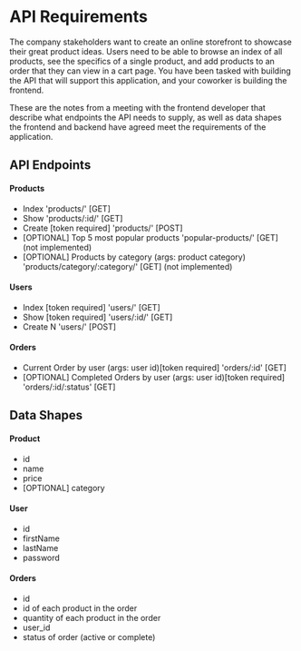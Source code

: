 # API Requirements

The company stakeholders want to create an online storefront to showcase their great product ideas. Users need to be able to browse an index of all products, see the specifics of a single product, and add products to an order that they can view in a cart page. You have been tasked with building the API that will support this application, and your coworker is building the frontend.

These are the notes from a meeting with the frontend developer that describe what endpoints the API needs to supply, as well as data shapes the frontend and backend have agreed meet the requirements of the application.

## API Endpoints

#### Products

- Index 'products/' [GET]
- Show 'products/:id/' [GET]
- Create [token required] 'products/' [POST]
- [OPTIONAL] Top 5 most popular products 'popular-products/' [GET] (not implemented)
- [OPTIONAL] Products by category (args: product category) 'products/category/:category/' [GET] (not implemented)

#### Users

- Index [token required] 'users/' [GET]
- Show [token required] 'users/:id/' [GET]
- Create N 'users/' [POST]

#### Orders

- Current Order by user (args: user id)[token required] 'orders/:id' [GET]
- [OPTIONAL] Completed Orders by user (args: user id)[token required] 'orders/:id/:status' [GET]

## Data Shapes

#### Product

- id
- name
- price
- [OPTIONAL] category

#### User

- id
- firstName
- lastName
- password

#### Orders

- id
- id of each product in the order
- quantity of each product in the order
- user_id
- status of order (active or complete)
